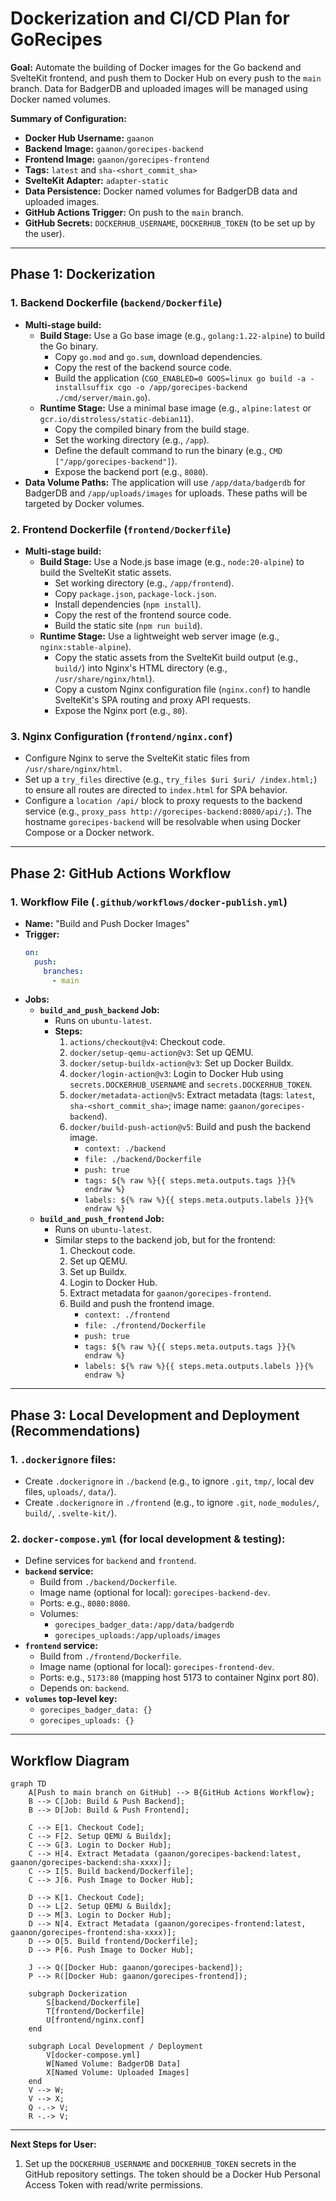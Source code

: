 # Dockerization and CI/CD Plan for GoRecipes

**Goal:**
Automate the building of Docker images for the Go backend and SvelteKit frontend, and push them to Docker Hub on every push to the `main` branch. Data for BadgerDB and uploaded images will be managed using Docker named volumes.

**Summary of Configuration:**
*   **Docker Hub Username:** `gaanon`
*   **Backend Image:** `gaanon/gorecipes-backend`
*   **Frontend Image:** `gaanon/gorecipes-frontend`
*   **Tags:** `latest` and `sha-<short_commit_sha>`
*   **SvelteKit Adapter:** `adapter-static`
*   **Data Persistence:** Docker named volumes for BadgerDB data and uploaded images.
*   **GitHub Actions Trigger:** On push to the `main` branch.
*   **GitHub Secrets:** `DOCKERHUB_USERNAME`, `DOCKERHUB_TOKEN` (to be set up by the user).

---

## Phase 1: Dockerization

### 1. Backend Dockerfile (`backend/Dockerfile`)
*   **Multi-stage build:**
    *   **Build Stage:** Use a Go base image (e.g., `golang:1.22-alpine`) to build the Go binary.
        *   Copy `go.mod` and `go.sum`, download dependencies.
        *   Copy the rest of the backend source code.
        *   Build the application (`CGO_ENABLED=0 GOOS=linux go build -a -installsuffix cgo -o /app/gorecipes-backend ./cmd/server/main.go`).
    *   **Runtime Stage:** Use a minimal base image (e.g., `alpine:latest` or `gcr.io/distroless/static-debian11`).
        *   Copy the compiled binary from the build stage.
        *   Set the working directory (e.g., `/app`).
        *   Define the default command to run the binary (e.g., `CMD ["/app/gorecipes-backend"]`).
        *   Expose the backend port (e.g., `8080`).
*   **Data Volume Paths:** The application will use `/app/data/badgerdb` for BadgerDB and `/app/uploads/images` for uploads. These paths will be targeted by Docker volumes.

### 2. Frontend Dockerfile (`frontend/Dockerfile`)
*   **Multi-stage build:**
    *   **Build Stage:** Use a Node.js base image (e.g., `node:20-alpine`) to build the SvelteKit static assets.
        *   Set working directory (e.g., `/app/frontend`).
        *   Copy `package.json`, `package-lock.json`.
        *   Install dependencies (`npm install`).
        *   Copy the rest of the frontend source code.
        *   Build the static site (`npm run build`).
    *   **Runtime Stage:** Use a lightweight web server image (e.g., `nginx:stable-alpine`).
        *   Copy the static assets from the SvelteKit build output (e.g., `build/`) into Nginx's HTML directory (e.g., `/usr/share/nginx/html`).
        *   Copy a custom Nginx configuration file (`nginx.conf`) to handle SvelteKit's SPA routing and proxy API requests.
        *   Expose the Nginx port (e.g., `80`).

### 3. Nginx Configuration (`frontend/nginx.conf`)
*   Configure Nginx to serve the SvelteKit static files from `/usr/share/nginx/html`.
*   Set up a `try_files` directive (e.g., `try_files $uri $uri/ /index.html;`) to ensure all routes are directed to `index.html` for SPA behavior.
*   Configure a `location /api/` block to proxy requests to the backend service (e.g., `proxy_pass http://gorecipes-backend:8080/api/;`). The hostname `gorecipes-backend` will be resolvable when using Docker Compose or a Docker network.

---

## Phase 2: GitHub Actions Workflow

### 1. Workflow File (`.github/workflows/docker-publish.yml`)
*   **Name:** "Build and Push Docker Images"
*   **Trigger:**
    ```yaml
    on:
      push:
        branches:
          - main
    ```
*   **Jobs:**
    *   **`build_and_push_backend` Job:**
        *   Runs on `ubuntu-latest`.
        *   **Steps:**
            1.  `actions/checkout@v4`: Checkout code.
            2.  `docker/setup-qemu-action@v3`: Set up QEMU.
            3.  `docker/setup-buildx-action@v3`: Set up Docker Buildx.
            4.  `docker/login-action@v3`: Login to Docker Hub using `secrets.DOCKERHUB_USERNAME` and `secrets.DOCKERHUB_TOKEN`.
            5.  `docker/metadata-action@v5`: Extract metadata (tags: `latest`, `sha-<short_commit_sha>`; image name: `gaanon/gorecipes-backend`).
            6.  `docker/build-push-action@v5`: Build and push the backend image.
                *   `context: ./backend`
                *   `file: ./backend/Dockerfile`
                *   `push: true`
                *   `tags: ${% raw %}{{ steps.meta.outputs.tags }}{% endraw %}`
                *   `labels: ${% raw %}{{ steps.meta.outputs.labels }}{% endraw %}`
    *   **`build_and_push_frontend` Job:**
        *   Runs on `ubuntu-latest`.
        *   Similar steps to the backend job, but for the frontend:
            1.  Checkout code.
            2.  Set up QEMU.
            3.  Set up Buildx.
            4.  Login to Docker Hub.
            5.  Extract metadata for `gaanon/gorecipes-frontend`.
            6.  Build and push the frontend image.
                *   `context: ./frontend`
                *   `file: ./frontend/Dockerfile`
                *   `push: true`
                *   `tags: ${% raw %}{{ steps.meta.outputs.tags }}{% endraw %}`
                *   `labels: ${% raw %}{{ steps.meta.outputs.labels }}{% endraw %}`

---

## Phase 3: Local Development and Deployment (Recommendations)

### 1. `.dockerignore` files:
*   Create `.dockerignore` in `./backend` (e.g., to ignore `.git`, `tmp/`, local dev files, `uploads/`, `data/`).
*   Create `.dockerignore` in `./frontend` (e.g., to ignore `.git`, `node_modules/`, `build/`, `.svelte-kit/`).

### 2. `docker-compose.yml` (for local development & testing):
*   Define services for `backend` and `frontend`.
*   **`backend` service:**
    *   Build from `./backend/Dockerfile`.
    *   Image name (optional for local): `gorecipes-backend-dev`.
    *   Ports: e.g., `8080:8080`.
    *   Volumes:
        *   `gorecipes_badger_data:/app/data/badgerdb`
        *   `gorecipes_uploads:/app/uploads/images`
*   **`frontend` service:**
    *   Build from `./frontend/Dockerfile`.
    *   Image name (optional for local): `gorecipes-frontend-dev`.
    *   Ports: e.g., `5173:80` (mapping host 5173 to container Nginx port 80).
    *   Depends on: `backend`.
*   **`volumes` top-level key:**
    *   `gorecipes_badger_data: {}`
    *   `gorecipes_uploads: {}`

---

## Workflow Diagram

```mermaid
graph TD
    A[Push to main branch on GitHub] --> B{GitHub Actions Workflow};
    B --> C[Job: Build & Push Backend];
    B --> D[Job: Build & Push Frontend];

    C --> E[1. Checkout Code];
    C --> F[2. Setup QEMU & Buildx];
    C --> G[3. Login to Docker Hub];
    C --> H[4. Extract Metadata (gaanon/gorecipes-backend:latest, gaanon/gorecipes-backend:sha-xxxx)];
    C --> I[5. Build backend/Dockerfile];
    C --> J[6. Push Image to Docker Hub];

    D --> K[1. Checkout Code];
    D --> L[2. Setup QEMU & Buildx];
    D --> M[3. Login to Docker Hub];
    D --> N[4. Extract Metadata (gaanon/gorecipes-frontend:latest, gaanon/gorecipes-frontend:sha-xxxx)];
    D --> O[5. Build frontend/Dockerfile];
    D --> P[6. Push Image to Docker Hub];

    J --> Q([Docker Hub: gaanon/gorecipes-backend]);
    P --> R([Docker Hub: gaanon/gorecipes-frontend]);

    subgraph Dockerization
        S[backend/Dockerfile]
        T[frontend/Dockerfile]
        U[frontend/nginx.conf]
    end

    subgraph Local Development / Deployment
        V[docker-compose.yml]
        W[Named Volume: BadgerDB Data]
        X[Named Volume: Uploaded Images]
    end
    V --> W;
    V --> X;
    Q -.-> V;
    R -.-> V;
```

---

**Next Steps for User:**
1.  Set up the `DOCKERHUB_USERNAME` and `DOCKERHUB_TOKEN` secrets in the GitHub repository settings. The token should be a Docker Hub Personal Access Token with read/write permissions.